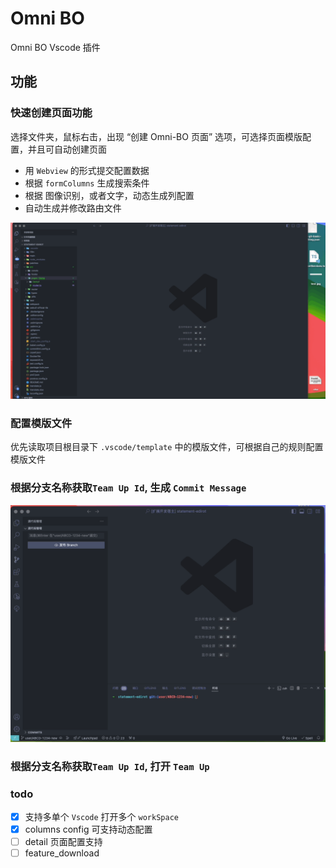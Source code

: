 # Omni BO

Omni BO Vscode 插件

## 功能

### 快速创建页面功能

选择文件夹，鼠标右击，出现 “创建 Omni-BO 页面” 选项，可选择页面模版配置，并且可自动创建页面

- 用 `Webview` 的形式提交配置数据
- 根据 `formColumns` 生成搜索条件
- 根据 图像识别，或者文字，动态生成列配置
- 自动生成并修改路由文件

![Demo](/images/example.gif)

### 配置模版文件

优先读取项目根目录下  `.vscode/template` 中的模版文件，可根据自己的规则配置模版文件

### 根据分支名称获取`Team Up Id`, 生成 `Commit Message`

![Demo](/images/git.gif)

### 根据分支名称获取`Team Up Id`, 打开 `Team Up`

### todo

- [x] 支持多单个 `Vscode` 打开多个 `workSpace`
- [x] columns config 可支持动态配置
- [ ] detail 页面配置支持
- [ ] feature_download
